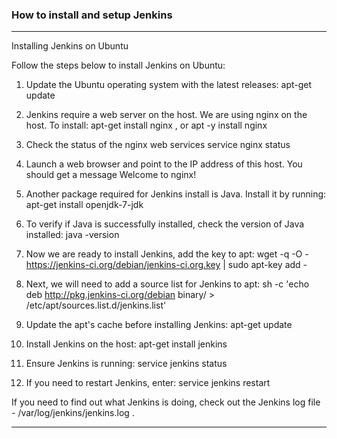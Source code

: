 ### How to install and setup Jenkins

---

Installing Jenkins on Ubuntu

Follow the steps below to install Jenkins on Ubuntu:

1) Update the Ubuntu operating system with the latest releases:
apt-get update

2) Jenkins require a web server on the host. We are using nginx on the host. To install:
apt-get install nginx , or apt -y install nginx

3) Check the status of the nginx web services
service nginx status

4) Launch a web browser and point to the IP address of this host. You should get a message Welcome to
nginx!

5) Another package required for Jenkins install is Java. Install it by running:
apt-get install openjdk-7-jdk

6) To verify if Java is successfully installed, check the version of Java installed:
java -version

7) Now we are ready to install Jenkins, add the key to apt:
wget -q -O - https://jenkins-ci.org/debian/jenkins-ci.org.key | sudo apt-key add -

8) Next, we will need to add a source list for Jenkins to apt:
sh -c 'echo deb http://pkg.jenkins-ci.org/debian binary/ > /etc/apt/sources.list.d/jenkins.list'

9) Update the apt's cache before installing Jenkins:
apt-get update

10) Install Jenkins on the host:
apt-get install jenkins

11) Ensure Jenkins is running:
service jenkins status

12) If you need to restart Jenkins, enter:
service jenkins restart

If you need to find out what Jenkins is doing, check out the Jenkins log file - /var/log/jenkins/jenkins.log .

---
